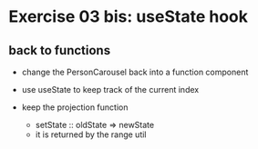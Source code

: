 <!-- .slide: class="center" -->

# Exercise 03 bis: useState hook
## back to functions

* change the PersonCarousel back into a function component

* use useState to keep track of the current index

* keep the projection function
    * setState :: oldState => newState
    * it is returned by the range util
